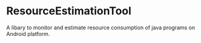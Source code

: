 # ResourceEstimationTool
A libary to monitor and estimate resource consumption of java programs on Android platform.
